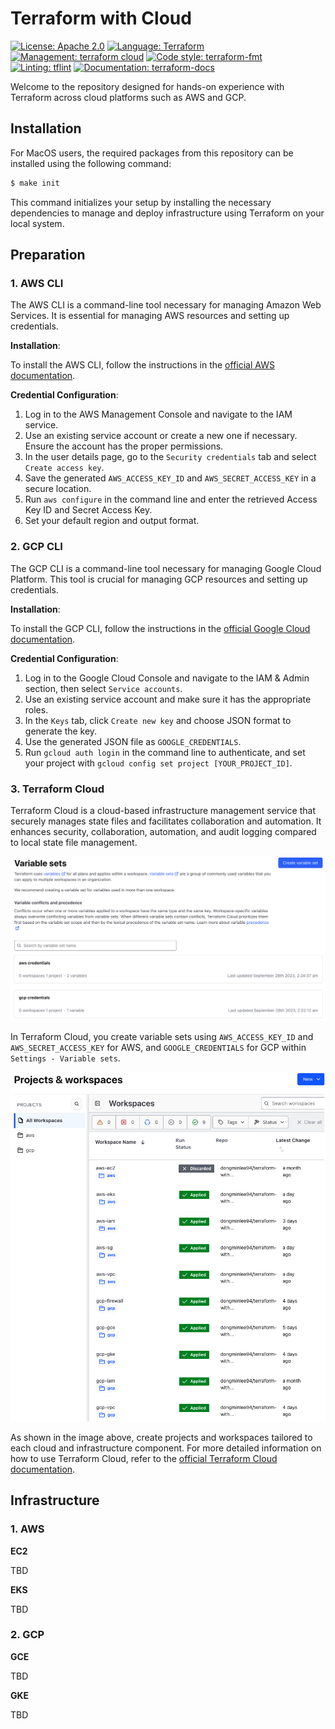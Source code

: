 # Terraform with Cloud

[![License: Apache 2.0](https://img.shields.io/badge/license-Apache--2.0-green.svg)](https://opensource.org/licenses/Apache-2.0)
[![Language: Terraform](https://img.shields.io/badge/terraform-~>1.6.0-blueviolet.svg)](https://github.com/hashicorp/terraform/releases)
[![Management: terraform cloud](https://img.shields.io/badge/management-terraform--cloud-royalblue.svg)](https://developer.hashicorp.com/terraform/cloud-docs)
[![Code style: terraform-fmt](https://img.shields.io/badge/code%20style-terraform--fmt-black.svg)](https://developer.hashicorp.com/terraform/cli/commands/fmt)
[![Linting: tflint](https://img.shields.io/badge/linting-tflint-red)](https://github.com/terraform-linters/tflint)
[![Documentation: terraform-docs](https://img.shields.io/badge/documentation-terraform--docs-blue)](https://github.com/terraform-docs/terraform-docs)

Welcome to the repository designed for hands-on experience with Terraform across cloud platforms such as AWS and GCP.

## Installation

For MacOS users, the required packages from this repository can be installed using the following command:

```bash
$ make init
```

This command initializes your setup by installing the necessary dependencies to manage and deploy infrastructure using Terraform on your local system.

## Preparation

### 1. AWS CLI

The AWS CLI is a command-line tool necessary for managing Amazon Web Services. It is essential for managing AWS resources and setting up credentials.

**Installation**:

To install the AWS CLI, follow the instructions in the [official AWS documentation](https://docs.aws.amazon.com/cli/latest/userguide/getting-started-install.html).

**Credential Configuration**:

1. Log in to the AWS Management Console and navigate to the IAM service.
2. Use an existing service account or create a new one if necessary. Ensure the account has the proper permissions.
3. In the user details page, go to the `Security credentials` tab and select `Create access key`.
4. Save the generated `AWS_ACCESS_KEY_ID` and `AWS_SECRET_ACCESS_KEY` in a secure location.
5. Run `aws configure` in the command line and enter the retrieved Access Key ID and Secret Access Key.
6. Set your default region and output format.

### 2. GCP CLI

The GCP CLI is a command-line tool necessary for managing Google Cloud Platform. This tool is crucial for managing GCP resources and setting up credentials.

**Installation**:

To install the GCP CLI, follow the instructions in the [official Google Cloud documentation](https://cloud.google.com/sdk/docs/install).

**Credential Configuration**:

1. Log in to the Google Cloud Console and navigate to the IAM & Admin section, then select `Service accounts`.
2. Use an existing service account and make sure it has the appropriate roles.
3. In the `Keys` tab, click `Create new key` and choose JSON format to generate the key.
4. Use the generated JSON file as `GOOGLE_CREDENTIALS`.
5. Run `gcloud auth login` in the command line to authenticate, and set your project with `gcloud config set project [YOUR_PROJECT_ID]`.

### 3. Terraform Cloud

Terraform Cloud is a cloud-based infrastructure management service that securely manages state files and facilitates collaboration and automation. It enhances security, collaboration, automation, and audit logging compared to local state file management.

<p align="center"><img src="img/terraform_cloud_settings_variable_sets.png" width="800"></p>

In Terraform Cloud, you create variable sets using `AWS_ACCESS_KEY_ID` and `AWS_SECRET_ACCESS_KEY` for AWS, and `GOOGLE_CREDENTIALS` for GCP within `Settings - Variable sets`.

<p align="center"><img src="img/terraform_cloud_projects_and_workspaces.png" width="800"></p>

As shown in the image above, create projects and workspaces tailored to each cloud and infrastructure component. For more detailed information on how to use Terraform Cloud, refer to the [official Terraform Cloud documentation](https://developer.hashicorp.com/terraform/cloud-docs).

## Infrastructure

### 1. AWS

**EC2**

TBD

**EKS**

TBD

### 2. GCP

**GCE**

TBD

**GKE**

TBD
